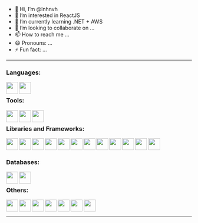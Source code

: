 - 👋 Hi, I’m @lnhnvh
- 👀 I’m interested in ReactJS
- 🌱 I’m currently learning .NET + AWS
- 💞️ I’m looking to collaborate on ...
- 📫 How to reach me ...
- 😄 Pronouns: ...
- ⚡ Fun fact: ...

---

### Languages:
<img align='left' height="32" width="32" src="https://cdn.svgporn.com/logos/javascript.svg" />
<img align='left' height="32" width="32" src="https://cdn.svgporn.com/logos/typescript-icon.svg" />
<br>

### Tools:
<img align='left' height="32" width="32" src="https://cdn.svgporn.com/logos/visual-studio-code.svg" />
<img align='left' height="32" width="32" src="https://cdn.svgporn.com/logos/visual-studio.svg" />
<img align='left' height="32" width="32" src="https://cdn.svgporn.com/logos/postman-icon.svg" />
<br>

### Libraries and Frameworks:
<img align='left' height="32" width="32" src="https://cdn.svgporn.com/logos/react.svg" />
<img align='left' height="32" width="32" src="https://cdn.svgporn.com/logos/nextjs-icon.svg" />
<img align='left' height="32" width="32" src="https://cdn.svgporn.com/logos/tailwindcss-icon.svg" />
<img align='left' height="32" width="32" src="https://cdn.svgporn.com/logos/ant-design.svg" />
<img align='left' height="32" width="32" src="https://cdn.svgporn.com/logos/react-query-icon.svg" />
<img align='center' height="32" width="32" src="https://cdn.svgporn.com/logos/redux.svg" />
<img align='left' height="32" width="32" src="https://cdn.svgporn.com/logos/angular-icon.svg" />
<img align='left' height="32" width="32" src="https://cdn.svgporn.com/logos/bootstrap.svg" />
<img align='center' height="32" width="32" src="https://cdn.svgporn.com/logos/vue.svg" />
<img align='left' height="32" width="32" src="https://cdn.svgporn.com/logos/nestjs.svg" />
<img align='left' height="32" width="32" src="https://cdn.svgporn.com/logos/laravel.svg" />
<img align='left' height="32" width="32" src="https://cdn.svgporn.com/logos/jwt-icon.svg" />
<br>

### Databases:
<img align='left' height="32" width="32" src="https://cdn.svgporn.com/logos/mysql-icon.svg" />
<img align='left' height="32" width="32" src="https://cdn.svgporn.com/logos/mongodb-icon.svg" />
<br>

### Others:
<img align='left' height="32" width="32" src="https://cdn.svgporn.com/logos/yarn.svg" />
<img align='left' height="32" width="32" src="https://cdn.svgporn.com/logos/npm-icon.svg" />
<img align='left' height="32" width="32" src="https://cdn.svgporn.com/logos/nvm.svg" />
<img align='left' height="32" width="32" src="https://cdn.svgporn.com/logos/eslint.svg" />
<img align='left' height="32" width="32" src="https://cdn.svgporn.com/logos/prettier.svg" />
<img align='center' height="32" width="32" src="https://cdn.svgporn.com/logos/nodejs-icon.svg" />
<img align='center' height="32" width="32" src="https://cdn.svgporn.com/logos/vitejs.svg" />

---

<!---
lnhnvh/lnhnvh is a ✨ special ✨ repository because its `README.md` (this file) appears on your GitHub profile.
You can click the Preview link to take a look at your changes.
--->
